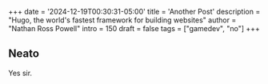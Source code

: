 +++
date = '2024-12-19T00:30:31-05:00'
title = 'Another Post'
description = "Hugo, the world's fastest framework for building websites"
author = "Nathan Ross Powell"
intro = 150
draft = false
tags = ["gamedev", "no"]
+++

## Neato

Yes sir.
